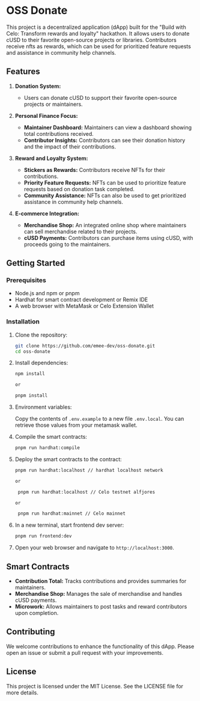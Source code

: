 # OSS Donate

This project is a decentralized application (dApp) built for the "Build with Celo: Transform rewards and loyalty" hackathon. It allows users to donate cUSD to their favorite open-source projects or libraries. Contributors receive nfts as rewards, which can be used for prioritized feature requests and assistance in community help channels.

## Features

1. **Donation System:**

   - Users can donate cUSD to support their favorite open-source projects or maintainers.

2. **Personal Finance Focus:**

   - **Maintainer Dashboard:** Maintainers can view a dashboard showing total contributions received.
   - **Contributor Insights:** Contributors can see their donation history and the impact of their contributions.

3. **Reward and Loyalty System:**

   - **Stickers as Rewards:** Contributors receive NFTs for their contributions.
   - **Priority Feature Requests:** NFTs can be used to prioritize feature requests based on donation task completed.
   - **Community Assistance:** NFTs can also be used to get prioritized assistance in community help channels.

4. **E-commerce Integration:**

   - **Merchandise Shop:** An integrated online shop where maintainers can sell merchandise related to their projects.
   - **cUSD Payments:** Contributors can purchase items using cUSD, with proceeds going to the maintainers.

## Getting Started

### Prerequisites

- Node.js and npm or pnpm
- Hardhat for smart contract development or Remix IDE
- A web browser with MetaMask or Celo Extension Wallet

### Installation

1. Clone the repository:

   ```bash
   git clone https://github.com/emee-dev/oss-donate.git
   cd oss-donate
   ```

2. Install dependencies:

   ```bash
   npm install

   or

   pnpm install
   ```

3. Environment variables:

   Copy the contents of `.env.example` to a new file `.env.local`. You can retrieve those values from your metamask wallet.

4. Compile the smart contracts:

   ```bash
   pnpm run hardhat:compile
   ```

5. Deploy the smart contracts to the contract:

   ```bash
   pnpm run hardhat:localhost // hardhat localhost network

   or

    pnpm run hardhat:localhost // Celo testnet alfjores

   or

    pnpm run hardhat:mainnet // Celo mainnet
   ```

6. In a new terminal, start frontend dev server:

   ```bash
   pnpm run frontend:dev
   ```

7. Open your web browser and navigate to `http://localhost:3000`.

## Smart Contracts

- **Contribution Total:** Tracks contributions and provides summaries for maintainers.
- **Merchandise Shop:** Manages the sale of merchandise and handles cUSD payments.
- **Microwork:** Allows maintainers to post tasks and reward contributors upon completion.

## Contributing

We welcome contributions to enhance the functionality of this dApp. Please open an issue or submit a pull request with your improvements.

## License

This project is licensed under the MIT License. See the LICENSE file for more details.
